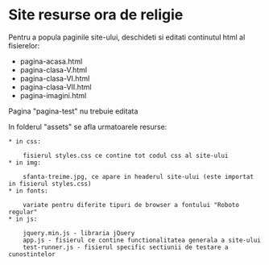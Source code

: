 Site resurse ora de religie
===========================

Pentru a popula paginile site-ului, deschideti si editati continutul html al fisierelor:

* pagina-acasa.html
* pagina-clasa-V.html
* pagina-clasa-VI.html
* pagina-clasa-VII.html
* pagina-imagini.html

Pagina "pagina-test" nu trebuie editata

In folderul "assets" se afla urmatoarele resurse:
    
    * in css:
    
        fisierul styles.css ce contine tot codul css al site-ului
    * in img:
    
        sfanta-treime.jpg, ce apare in headerul site-ului (este importat in fisierul styles.css)
    * in fonts:
    
        variate pentru diferite tipuri de browser a fontului "Roboto regular"
    * in js:
    
        jquery.min.js - libraria jQuery
        app.js - fisierul ce contine functionalitatea generala a site-ului
        test-runner.js - fisierul specific sectiunii de testare a cunostintelor
